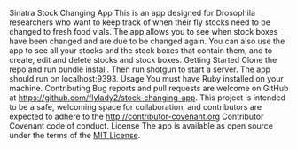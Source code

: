 Sinatra Stock Changing App
This is an app designed for Drosophila researchers who want to keep track of when their fly stocks need to be changed to fresh food vials.  The app allows you to see when stock boxes have been changed and are due to be changed again.  You can also use the app to see all your stocks and the stock boxes that contain them, and to create, edit and delete stocks and stock boxes.
Getting Started
Clone the repo and run bundle install.  Then run shotgun to start a server.  The app should run on localhost:9393.
Usage
You must have Ruby installed on your machine.
Contributing
Bug reports and pull requests are welcome on GitHub at https://github.com/flylady2/stock-changing-app. This project is intended to be a safe, welcoming space for collaboration, and contributors are expected to adhere to the http://contributor-covenant.org Contributor Covenant code of conduct.
License
The app is available as open source under the terms of the [MIT License](https://opensource.org/licenses/MIT).
